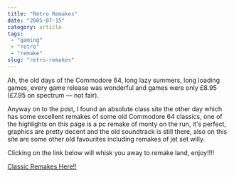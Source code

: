 ```yaml
---
title: "Retro Remakes"
date: "2005-07-15"
category: article
tags:
 - "gaming"
 - "retro"
 - "remake"
slug: "retro-remakes"
---
```


Ah, the old days of the Commodore 64, long lazy summers, long loading games, every game release was wonderful and games were only £8.95 (£7.95 on spectrum — not fair).

Anyway on to the post, I found an absolute class site the other day which has some excellent remakes of some old Commodore 64 classics, one of the highlights on this page is a pc remake of monty on the run, it's perfect, graphics are pretty decent and the old soundtrack is still there, also on this site are some other old favourites including remakes of jet set willy.

Clicking on the link below will whisk you away to remake land, enjoy!!!!

[Classic Remakes Here!!](https://www.merseyremakes.co.uk/blog/)